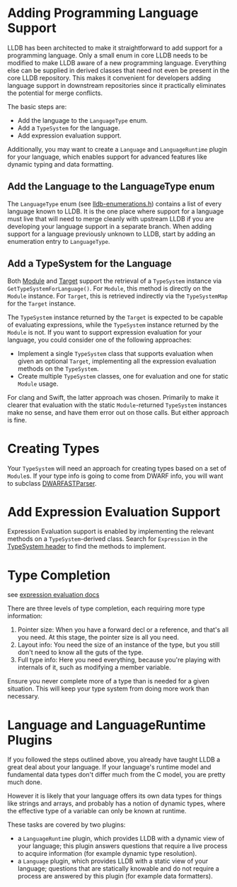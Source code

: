 # Adding Programming Language Support

LLDB has been architected to make it straightforward to add support for a
programming language. Only a small enum in core LLDB needs to be modified to
make LLDB aware of a new programming language. Everything else can be supplied
in derived classes that need not even be present in the core LLDB repository.
This makes it convenient for developers adding language support in downstream
repositories since it practically eliminates the potential for merge conflicts.

The basic steps are:
* Add the language to the `LanguageType` enum.
* Add a `TypeSystem` for the language.
* Add expression evaluation support.

Additionally, you may want to create a `Language` and `LanguageRuntime` plugin
for your language, which enables support for advanced features like dynamic
typing and data formatting.

## Add the Language to the LanguageType enum

The `LanguageType` enum
(see [lldb-enumerations.h](https://github.com/llvm/llvm-project/blob/main/lldb/include/lldb/lldb-enumerations.h))
contains a list of every language known to LLDB. It is the one place where
support for a language must live that will need to merge cleanly with upstream
LLDB if you are developing your language support in a separate branch. When
adding support for a language previously unknown to LLDB, start by adding an
enumeration entry to `LanguageType`.

## Add a TypeSystem for the Language

Both [Module](https://github.com/llvm/llvm-project/blob/main/lldb/include/lldb/Core/Module.h)
and [Target](https://github.com/llvm/llvm-project/blob/main/lldb/include/lldb/Target/Target.h)
support the retrieval of a `TypeSystem` instance via `GetTypeSystemForLanguage()`.
For `Module`, this method is directly on the `Module` instance. For `Target`,
this is retrieved indirectly via the `TypeSystemMap` for the `Target` instance.

The `TypeSystem` instance returned by the `Target` is expected to be capable of
evaluating expressions, while the `TypeSystem` instance returned by the `Module`
is not. If you want to support expression evaluation for your language, you could
consider one of the following approaches:
* Implement a single `TypeSystem` class that supports evaluation when given an
  optional `Target`, implementing all the expression evaluation methods on the
  `TypeSystem`.
* Create multiple `TypeSystem` classes, one for evaluation and one for static
  `Module` usage.

For clang and Swift, the latter approach was chosen. Primarily to make it
clearer that evaluation with the static `Module`-returned `TypeSystem` instances
make no sense, and have them error out on those calls. But either approach is
fine.

# Creating Types

Your `TypeSystem` will need an approach for creating types based on a set of
`Module`s. If your type info is going to come from DWARF info, you will want to
subclass [DWARFASTParser](https://github.com/llvm/llvm-project/blob/main/lldb/source/Plugins/SymbolFile/DWARF/DWARFASTParser.h).


# Add Expression Evaluation Support

Expression Evaluation support is enabled by implementing the relevant methods on
a `TypeSystem`-derived class. Search for `Expression` in the
[TypeSystem header](https://github.com/llvm/llvm-project/blob/main/lldb/include/lldb/Symbol/TypeSystem.h)
to find the methods to implement.

# Type Completion

see [expression evaluation docs](../expression_evaluation.html)

There are three levels of type completion, each requiring more type information:
1. Pointer size: When you have a forward decl or a reference, and that's all you
  need. At this stage, the pointer size is all you need.
2. Layout info: You need the size of an instance of the type, but you still don't
  need to know all the guts of the type.
3. Full type info: Here you need everything, because you're playing with
  internals of it, such as modifying a member variable.

Ensure you never complete more of a type than is needed for a given situation.
This will keep your type system from doing more work than necessary.

# Language and LanguageRuntime Plugins

If you followed the steps outlined above, you already have taught LLDB a great
deal about your language. If your language's runtime model and fundamental data
types don't differ much from the C model, you are pretty much done.

However it is likely that your language offers its own data types for things
like strings and arrays, and probably has a notion of dynamic types, where the
effective type of a variable can only be known at runtime.

These tasks are covered by two plugins:
* a `LanguageRuntime` plugin, which provides LLDB with a dynamic view of your
  language; this plugin answers questions that require a live process to acquire
  information (for example dynamic type resolution).
* a `Language` plugin, which provides LLDB with a static view of your language;
  questions that are statically knowable and do not require a process are
  answered by this plugin (for example data formatters).

